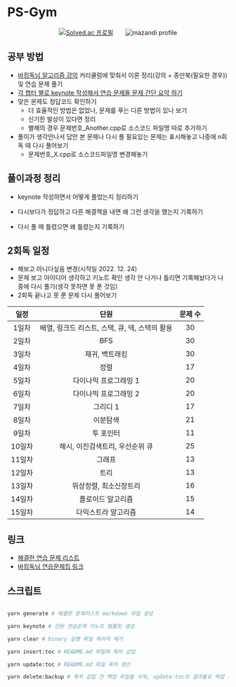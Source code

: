 # PS-Gym

<div align=center>

[![Solved.ac
 프로필](http://mazassumnida.wtf/api/v2/generate_badge?boj=tjdals1771)](https://solved.ac/tjdals1771) &nbsp; &nbsp; &nbsp; ![mazandi profile](http://mazandi.herokuapp.com/api?handle=tjdals1771&theme=dark)

</div>

## 공부 방법

- [바킹독님 알고리즘 강의](https://www.youtube.com/watch?v=LcOIobH7ues&list=PLtqbFd2VIQv4O6D6l9HcD732hdrnYb6CY) 커리큘럼에 맞춰서 이론 정리(강의 + 종만북(필요한 경우)) 및 연습 문제 풀기
- [각 챕터 별로 keynote 작성해서 연습 문제들 문제 간단 요약 하기](https://github.com/Sparta-Gym/Algorithm-Gym/issues/44#issue-1283115599)
- 맞은 문제도 정답코드 확인하기
  - 더 효율적인 방법은 없었나, 문제를 푸는 다른 방법이 있나 보기
  - 신기한 발상이 있다면 정리
  - 별해의 경우 문제번호\_Another.cpp로 소스코드 파일명 따로 추가하기
- 풀이가 생각안나서 답안 본 문제나 다시 풀 필요있는 문제는 표시해놓고 나중에 n회독 때 다시 풀어보기
  - 문제번호\_X.cpp로 소스코드파일명 변경해놓기

## 풀이과정 정리

- keynote 작성하면서 어떻게 풀었는지 정리하기

- 다시보다가 정답하고 다른 해결책을 내면 왜 그런 생각을 했는지 기록하기

- 다시 풀 때 틀렸으면 왜 틀렸는지 기록하기

## 2회독 일정

- 해보고 아니다싶음 변경(시작일 2022. 12. 24)
- 문제 보고 아이디어 생각하고 키노트 확인 생각 안 나거나 틀리면 기록해놨다가 나중에 다시 풀기(생각 못하면 못 푼 것임)
- 2회독 끝나고 못 푼 문제 다시 풀어보기

|  일정  |                      단원                      | 문제 수 |
| :----: | :--------------------------------------------: | :-----: |
| 1일차  | 배열, 링크드 리스트, 스택, 큐, 덱, 스택의 활용 |   30    |
| 2일차  |                      BFS                       |   30    |
| 3일차  |                 재귀, 백트래킹                 |   30    |
| 4일차  |                      정렬                      |   17    |
| 5일차  |             다이나믹 프로그래밍 1              |   20    |
| 6일차  |             다이나믹 프로그래밍 2              |   20    |
| 7일차  |                    그리디 1                    |   17    |
| 8일차  |                    이분탐색                    |   21    |
| 9일차  |                   투 포인터                    |   11    |
| 10일차 |        해시, 이진검색트리, 우선순위 큐         |   25    |
| 11일차 |                     그래프                     |   13    |
| 12일차 |                      트리                      |   13    |
| 13일차 |             위상정렬, 최소신장트리             |   16    |
| 14일차 |               플로이드 알고리즘                |   15    |
| 15일차 |              다익스트라 알고리즘               |   14    |

## 링크

- [해결한 연습 문제 리스트](./solved%20problem%20list/)
- [바킹독님 연습문제집 링크](https://github.com/encrypted-def/basic-algo-lecture/blob/master/workbook.md)

## 스크립트

```bash

yarn generate # 해결한 문제리스트 markdown 파일 생성

yarn keynote # 단원 연습문제 키노트 템플릿 생성

yarn clear # binary 실행 파일 재귀적 제거

yarn insert:toc # README.md 파일에 목차 삽입

yarn update:toc # README.md 파일 목차 갱신

yarn delete:backup # 목차 삽입 전 백업 파일들 삭제, update:toc의 결과물로 백업 파일들 생성

```
